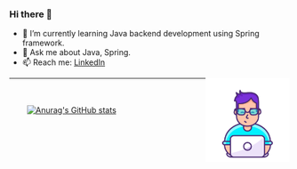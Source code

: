 ### Hi there 👋

- 🌱 I’m currently learning Java backend development using Spring framework.
- 💬 Ask me about Java, Spring.
- 📫 Reach me: [LinkedIn](https://www.linkedin.com/in/ahmed-galal10/)

<a target="_blank" rel="noopener noreferrer" href="https://github.com/Ahmed-Galal10/Ahmed-Galal10/blob/main/coder.png"><img src="https://github.com/Ahmed-Galal10/Ahmed-Galal10/blob/main/coder.png" align="right" width="30%" style="max-width:100%;"></a>

<hr />

<br><br>
&nbsp; &nbsp; &nbsp; &nbsp; [![Anurag's GitHub stats](https://github-readme-stats.vercel.app/api?username=Ahmed-Galal10&count_private=true&show_icons=true&theme=cobalt&hide=issues,prs)](https://github.com/anuraghazra/github-readme-stats)


<!--
**Ahmed-Galal10/Ahmed-Galal10** is a ✨ _special_ ✨ repository because its `README.md` (this file) appears on your GitHub profile.

Here are some ideas to get you started:

- 🔭 I’m currently working on ...
- 🌱 I’m currently learning ...
- 👯 I’m looking to collaborate on ...
- 🤔 I’m looking for help with ...
- 💬 Ask me about ...
- 📫 How to reach me: ...
- 😄 Pronouns: ...
- ⚡ Fun fact: ...
-->


